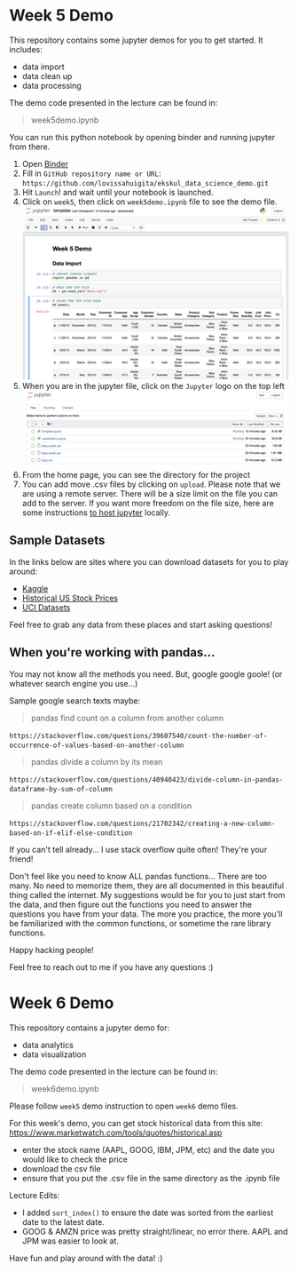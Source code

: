 
# Week 5 Demo

This repository contains some jupyter demos for you to get started. It includes:
- data import
- data clean up
- data processing

The demo code presented in the lecture can be found in:
> week5demo.ipynb

You can run this python notebook by opening binder and running jupyter from there.
1. Open [Binder](https://gke.mybinder.org/)
2. Fill in `GitHub repository name or URL`: `https://github.com/lovissahuigita/ekskul_data_science_demo.git`
4. Hit `Launch`! and wait until your notebook is launched.
5. Click on `week5`, then click on `week5demo.ipynb` file to see the demo file.
![Notebook](/img/img1.png "Notebook")
6. When you are in the jupyter file, click on the `Jupyter` logo on the top left
![Home Page](/img/img2.png "Home Page")
7. From the home page, you can see the directory for the project
8. You can add move .csv files by clicking on `upload`. Please note that we are using a remote server. There will be a size limit on the file you can add to the server. If you want more freedom on the file size, here are some instructions [to host jupyter](https://jupyterlab.readthedocs.io/en/stable/getting_started/installation.html) locally.

## Sample Datasets
In the links below are sites where you can download datasets for you to play around:
- [Kaggle](https://www.kaggle.com/rtatman/fun-beginner-friendly-datasets)
- [Historical US Stock Prices](https://www.marketwatch.com/tools/quotes/historical.asp)
- [UCI Datasets](https://archive.ics.uci.edu/ml/datasets.php)

Feel free to grab any data from these places and start asking questions!
## When you're working with pandas...
You may not know all the methods you need. But, google google goole! (or whatever search engine you use...)

Sample google search texts maybe:
> pandas find count on a column from another column

`https://stackoverflow.com/questions/39607540/count-the-number-of-occurrence-of-values-based-on-another-column`

> pandas divide a column by its mean

`https://stackoverflow.com/questions/40940423/divide-column-in-pandas-dataframe-by-sum-of-column`

> pandas create column based on a condition

`https://stackoverflow.com/questions/21702342/creating-a-new-column-based-on-if-elif-else-condition`

If you can't tell already... I use stack overflow quite often! They're your friend!

Don't feel like you need to know ALL pandas functions... There are too many. No need to memorize them, they are all documented in this beautiful thing called the internet. My suggestions would be for you to just start from the data, and then figure out the functions you need to answer the questions you have from your data. The more you practice, the more you'll be familiarized with the common functions, or sometime the rare library functions.

Happy hacking people!

Feel free to reach out to me if you have any questions :)

# Week 6 Demo
This repository contains a jupyter demo for:
- data analytics
- data visualization

The demo code presented in the lecture can be found in:
> week6demo.ipynb

Please follow `week5` demo instruction to open `week6` demo files.

For this week's demo, you can get stock historical data from this site:
https://www.marketwatch.com/tools/quotes/historical.asp
- enter the stock name (AAPL, GOOG, IBM, JPM, etc) and the date you would like to check the price
- download the csv file
- ensure that you put the .csv file in the same directory as the .ipynb file

Lecture Edits:
- I added `sort_index()` to ensure the date was sorted from the earliest date to the latest date.
- GOOG & AMZN price was pretty straight/linear, no error there. AAPL and JPM was easier to look at.

Have fun and play around with the data! :)
